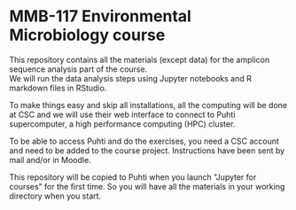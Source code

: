# MMB-117 Environmental Microbiology course

This repository contains all the materials (except data) for the amplicon sequence analysis part of the course.  
We will run the data analysis steps using Jupyter notebooks and R markdown files in RStudio.

To make things easy and skip all installations, all the computing will be done at CSC and we will use their web interface to connect to Puhti supercomputer, a high performance computing (HPC) cluster.  

To be able to access Puhti and do the exercises, you need a CSC account and need to be added to the course project. Instructions have been sent by mail and/or in Moodle.  

This repository will be copied to Puhti when you launch "Jupyter for courses" for the first time. So you will have all the materials in your working directory when you start.  
